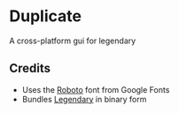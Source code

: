 # Duplicate
A cross-platform gui for legendary

## Credits
- Uses the [Roboto](https://fonts.google.com/specimen/Roboto) font from Google Fonts
- Bundles [Legendary](https://github.com/derrod/legendary) in binary form